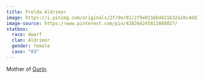 ```yaml
---
title: Frelda Aldrimor
image: https://i.pinimg.com/originals/2f/9e/01/2f9e0116b4421b32a10c4dd381160db5.jpg
image-source: https://www.pinterest.com/pin/428264245811888027/
statbox:
  race: dwarf
  clan: Aldrimor
  gender: female
  case: "03"
---
```


Mother of [Gurin](gurin-aldrimor).
